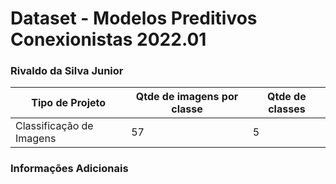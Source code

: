 # Dataset - Modelos Preditivos Conexionistas 2022.01

### Rivaldo da Silva Junior

|**Tipo de Projeto**|**Qtde de imagens por classe**|**Qtde de classes**|
|--|--|--|
| Classificação de Imagens<br>| 57| 5|

### Informações Adicionais


